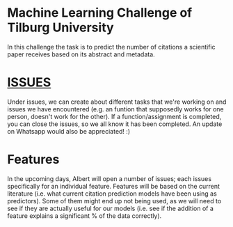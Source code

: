 # Machine Learning Challenge of Tilburg University

In this challenge the task is to predict the number of citations a scientific paper
receives based on its abstract and metadata.

# [ISSUES](https://github.com/happyfuntimegoup/machinelearning/issues)

Under issues, we can create about different tasks that we're working on and issues we have encountered (e.g. an funtion that supposedly works for one person, doesn't work for the other). 
If a function/assignment is completed, you can close the issues, so we all know it has been completed. An update on Whatsapp would also be appreciated! :)

# Features

In the upcoming days, Albert will open a number of issues; each issues specifically for an individual feature. Features will be based on the current literature (i.e. what current citation prediction models have been using as predictors). 
Some of them might end up not being used, as we will need to see if they are actually useful for our models (i.e. see if the addition of a feature explains a significant % of the data correctly).
